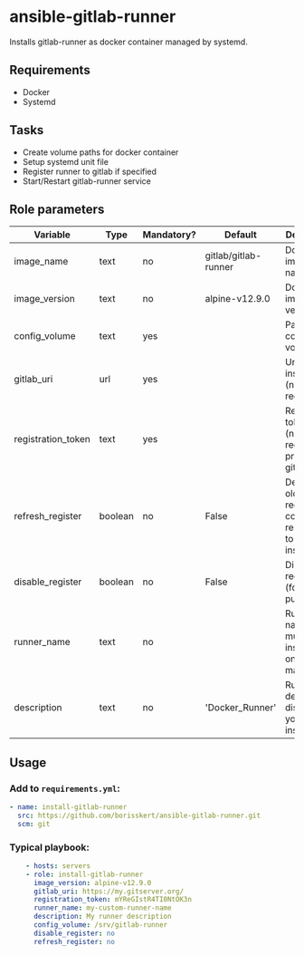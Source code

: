 # ansible-gitlab-runner

Installs gitlab-runner as docker container managed by systemd.

## Requirements

* Docker
* Systemd

## Tasks

* Create volume paths for docker container
* Setup systemd unit file
* Register runner to gitlab if specified
* Start/Restart gitlab-runner service

## Role parameters

| Variable      | Type | Mandatory? | Default | Description           |
|---------------|------|------------|---------|-----------------------|
| image_name    | text | no         | gitlab/gitlab-runner | Docker image name    |
| image_version | text | no         | alpine-v12.9.0       | Docker image version |
| config_volume | text | yes        | <empty>              | Path to config volume |
| gitlab_uri    | url  | yes        | <empty>              | Url to gitlab instance (needed for registration) |
| registration_token | text  | yes  | <empty>              | Registration token (needed for registration, provided by gitlab) |
| refresh_register   | boolean | no | False                | Delete the old registration config and re-register to Gitlab instance |
| disable_register   | boolean | no | False                | Disable registration (for testing purposes) |
| runner_name          | text    | no | <empty>              | Runner name for multiple instances on one machine                |
| description          | text    | no | 'Docker_Runner'      | Runner description displayed in your Gitlab instance             |


## Usage

### Add to `requirements.yml`:

```yaml
- name: install-gitlab-runner
  src: https://github.com/borisskert/ansible-gitlab-runner.git
  scm: git
```

### Typical playbook:

```yaml
    - hosts: servers
    - role: install-gitlab-runner
      image_version: alpine-v12.9.0
      gitlab_uri: https://my.gitserver.org/
      registration_token: mYReGIstR4TI0NtOK3n
      runner_name: my-custom-runner-name
      description: My runner description
      config_volume: /srv/gitlab-runner
      disable_register: no
      refresh_register: no
```
